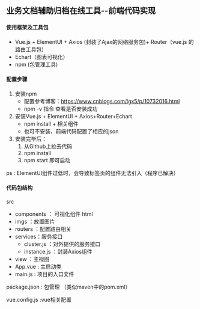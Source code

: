 ## 业务文档辅助归档在线工具--前端代码实现

#### 使用框架及工具包

- Vue.js + ElementUI + Axios (封装了Ajax的网络服务包)+ Router（vue.js 的路由工具包）
- Echart（图表可视化）
- npm (包管理工具)



#### 配置步骤

1. 安装npm 
   - 配置参考博客：https://www.cnblogs.com/lgx5/p/10732016.html
   - npm -v 指令 查看是否安装成功
2. 安装Vue.js + ElementUI + Axios+Router+Echart
   - npm install + 相关组件
   - 也可不安装，前端代码配置了相应的json
3. 安装完毕后：
   1. 从Github上拉去代码
   2. npm install
   3. npm start 即可启动

ps : ElementUI组件过低时，会导致标签页的组件无法引入（程序已解决）



#### 代码包结构

src

- components ： 可视化组件 html
- imgs ：放置图片
- routers ：配置路由相关
- services：服务接口
  - cluster.js ：对外提供的服务接口
  - instance.js ：封装Axios组件
- view ：主视图
- App.vue : 主启动类
- main.js : 项目的入口文件

package.json : 包管理 （类似maven中的pom.xml）

vue.config.js :vue相关配置



